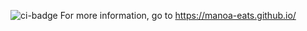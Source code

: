 ![ci-badge](https://github.com/manoa-eats/manoa-eats/workflows/manoa-eats/badge.svg)
For more information, go to https://manoa-eats.github.io/
